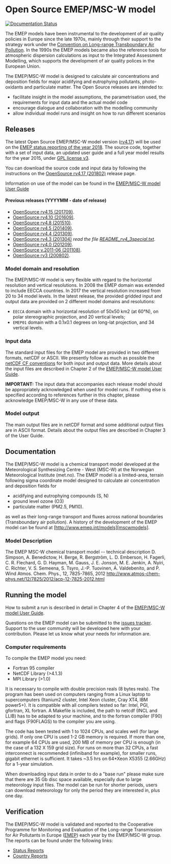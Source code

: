 # Open Source EMEP/MSC-W model
[![Documentation Status](https://readthedocs.org/projects/emep-ctm/badge/?version=latest)](http://emep-ctm.readthedocs.io/en/latest/?badge=latest)


The EMEP models have been instrumental to the development of
air quality policies in Europe since the late 1970s,
mainly through their support to the strategy work under the
[Convention on Long-range Transboundary Air Pollution][CLRTAP].
In the 1990s the EMEP models became also the reference tools for
atmospheric dispersion calculations as input to the Integrated Assessment Modelling,
which supports the development of air quality polices in the European Union.

[CLRTAP]:   http://www.unece.org/env/lrtap/welcome.html
[GPLv3]:    http://www.gnu.org/copyleft/gpl.html
[netCDF_CF]:http://www.unidata.ucar.edu/software/netcdf/conventions.html
[guide]:    http://github.com/metno/emep-ctm/releases/download/rv4_17/User_Guide.pdf
[publ2018]: http://emep.int/publ/emep2018_publications.html
[rel417]:   http://github.com/metno/emep-ctm/releases/tag/rv4_17
[rel415]:   http://github.com/metno/emep-ctm/releases/tag/rv4_15
[rel410]:   http://github.com/metno/emep-ctm/releases/tag/rv4_10
[rel48]:    http://github.com/metno/emep-ctm/releases/tag/rv4_8
[rel45]:    http://github.com/metno/emep-ctm/releases/tag/rv4_5
[rel44]:    http://github.com/metno/emep-ctm/releases/tag/rv4_4
[rel43]:    http://github.com/metno/emep-ctm/releases/tag/rv4_3
[readme43]: http://github.com/metno/emep-ctm/releases/download/rv4_3/README_rv4_3special.txt
[rel40]:    http://github.com/metno/emep-ctm/releases/tag/rv4_0
[rel201106]:http://github.com/metno/emep-ctm/releases/tag/v201106
[rel30]:    http://github.com/metno/emep-ctm/releases/tag/rv3

The EMEP/MSC-W model is designed to calculate air concentrations
and deposition fields for major acidifying and eutrophying pollutants,
photo-oxidants and particulate matter.
The Open Source releases are intended to:
* facilitate insight in the model assumptions, the parametrisation used,
  the requirements for input data and the actual model code
* encourage dialogue and collaboration with the modelling community
* allow individual model runs and insight on how to run different scenarios

## Releases

The latest Open Source EMEP/MSC-W model version ([rv4.17][rel417])
will be used on the [EMEP status reporting of the year 2018][publ2018].
The source code, together with a set of input data,
an updated user guide and a full year model results for the year 2015,
under [GPL license v3][GPLv3].

You can download the source code and input data by following the instructions on the 
[OpenSource rv4.17 (201802)][rel417] release page.

Information on use of the model can be found in the [EMEP/MSC-W model User Guide][guide]

#### Previous releases (YYYYMM - date of release)

* [OpenSource rv4.15 (201709)][rel415].
* [OpenSource rv4.10 (201609)][rel410].
* [OpenSource rv4.8 (201510)][rel48].
* [OpenSource rv4.5 (201409)][rel45].
* [OpenSource rv4.4 (201309)][rel44].  
* [OpenSource rv4.3 (201304)][rel43] *read the file [README_rv4_3special.txt][readme43]*.
* [OpenSource rv4.0 (201209)][rel40].
* [OpenSource v.2011-06 (201108)][rel201106].
* [OpenSource rv3 (200802)][rel30].

### Model domain and resolution

The EMEP/MSC-W model is very flexible with regard to the horizontal resolution
and vertical resolutions. In 2008 the EMEP domain was extended to include EECCA countries.
In 2017 the vertical resolution increased from 20 to 34 model levels.
In the latest release, the provided gridded input and output data
are provided on 2 different model domains and resolutions:
- `EECCA` domain with a horizontal resolution of 50x50 km2 (at 60°N), 
  on polar stereographic projection, and 20 vertical levels;
- `EMEP01` domain with a 0.1x0.1 degrees on long-lat projection,
  and 34 vertical levels.

### Input data

The standard input files for the EMEP model are provided in two different formats,
netCDF or ASCII.
We presently follow as much as possible the [netCDF CF conventions][netCDF_CF]
for both input and output data.
More details about the input files are described in Chapter 2 of the
[EMEP/MSC-W model User Guide][guide].

**IMPORTANT:**
The input data that accompanies each release model should be appropriately acknowledged
when used for model runs.
If nothing else is specified according to references further in this chapter,
please acknowledge EMEP/MSC-W in any use of these data.

### Model output

The main output files are in netCDF format
and some additional output files are in ASCII format.
Details about the output files are described in Chapter 3 of the User Guide.

## Documentation
The EMEP/MSC-W model is a chemical transport model developed at the
Meteorological Synthesizing Centre - West (MSC-W)
at the Norwegian Meteorological Institute (met.no).
The EMEP model is a limited-area, terrain following sigma coordinate model
designed to calculate air concentration and deposition fields for

* acidifying and eutrophying compounds (S, N)
* ground level ozone (O3)
* particulate matter (PM2.5, PM10).

as well as their long-range transport and fluxes across national boundaries
(Transboundary air pollution).
A history of the development of the EMEP model can be found at
[http://www.emep.int/models][mscwmodels].

[mscwmodels]: http://www.emep.int/mscw/models.html#mscwmodels

### Model Description

The EMEP MSC-W chemical transport model -- technical description
D. Simpson, A. Benedictow, H. Berge, R. Bergstrõm, L. D. Emberson, H. Fagerli,
C. R. Flechard, G. D. Hayman, M. Gauss, J. E. Jonson, M. E. Jenkin, A. Nyíri,
C. Richter, V. S. Semeena, S. Tsyro, J.-P. Tuovinen, Á. Valdebenito, and P. Wind
Atmos. Chem. Phys., 12, 7825-7865, 2012
http://www.atmos-chem-phys.net/12/7825/2012/acp-12-7825-2012.html

## Running the model

How to submit a run is described in detail in Chapter 4
of the [EMEP/MSC-W model User Guide][guide].

Questions on the EMEP model can be submitted to the [issues tracker].
Support to the user community will be developed here with your contribution.
Please let us know what your needs for information are.

[issues tracker]: https://github.com/metno/emep-ctm/issues

### Computer requirements

To compile the EMEP model you need:

* Fortran 95 compiler
* NetCDF Library (>4.1.3)
* MPI Library (>1.0)

It is necessary to compile with double precision reals (8 bytes reals).
The program has been used on computers ranging from a Linux laptop
to supercomputers (Itanium2 cluster, Intel Xeon cluster, Cray XT4, IBM power5+).
It is compatible with all compilers tested so far: Intel, PGI, gfortran, XL fortran.
A Makefile is included, the path to netcdf (INCL and LLIB) has to be adapted
to your machine, and to the fortran compiler (F90) and flags (F90FLAGS)
to the compiler you are using.

The code has been tested with 1 to 1024 CPUs, and scales well (for large grids).
If only one CPU is used 1-2 GB memory is required.
If more than one, for example 64 CPUs are used, 200 MB of memory per CPU is enough
(in the case of a 132 X 159 grid size).
For runs on more than 32 CPUs, a fast interconnect is recommended
(infiniband for example), for smaller runs, gigabit ethernet is sufficient.
It takes ~3.5 hrs on 64*Xeon X5355 (2.66GHz) for a 1-year simulation.

When downloading input data in order to do a "base run" please make sure that there
are 35 Gb disc space available, especially due to large meteorology input files.
The model can be run for shorter periods, users can download meteorology for
only the period they are interested in, plus one day.

## Verification

The EMEP/MSC-W model is validated and reported to the
Cooperative Programme for Monitoring and Evaluation of the
Long-range Transmission for Air Pollutants in Europe ([EMEP][]) each year
by the EMEP/MSC-W group.
The reports can be found under the following links:
* [Status Reports][]
* [Country Reports][]

[EMEP]:           http://www.emep.int/
[Status Reports]: http://www.emep.int/publ/common_publications.html
[Country Reports]:http://www.emep.int/mscw/mscw_datanotes.html
